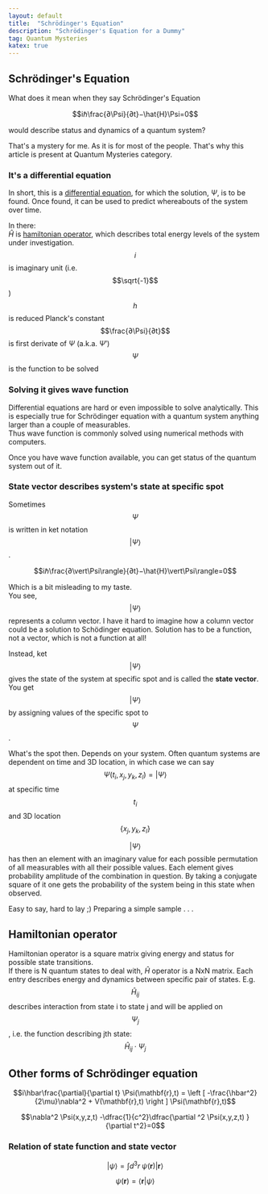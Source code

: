 ```yaml
---
layout: default
title:  "Schrödinger's Equation"
description: "Schrödinger's Equation for a Dummy"
tag: Quantum Mysteries
katex: true
---
```


## Schrödinger's Equation

What does it mean when they say Schrödinger's Equation  

$$iℏ\frac{∂\Psi}{∂t}−\hat{H}\Psi=0$$  

would describe status and dynamics of a quantum system?  

That's a mystery for me. As it is for most of the people. That's why this article is present at Quantum Mysteries category.  

### It's a differential equation

In short, this is a [differential equation](../../../2024/02/05/differential-equations), for which the solution, $\Psi$, is to be found. Once found, it can be used to predict whereabouts of the system over time.

In there:  
$\hat{H}$ is [hamiltonian operator](#hamiltonian-operator), which describes total energy levels of the system under investigation.  
$$i$$ is imaginary unit (i.e. $$\sqrt{-1}$$)  
$$h$$ is reduced Planck's constant  
$$\frac{∂\Psi}{∂t}$$ is first derivate of $\Psi$ (a.k.a. $\Psi'$)  
$$\Psi$$ is the function to be solved

### Solving it gives wave function

Differential equations are hard or even impossible to solve analytically. This is especially true for Schrödinger equation with a quantum system anything larger than a couple of measurables.  
Thus wave function is commonly solved using numerical methods with computers.

Once you have wave function available, you can get status of the quantum system out of it.

### State vector describes system's state at specific spot

Sometimes $$\Psi$$ is written in ket notation $$\vert\Psi\rangle$$.  

$$iℏ\frac{∂\vert\Psi\rangle}{∂t}−\hat{H}\vert\Psi\rangle=0$$ 

Which is a bit misleading to my taste.  
You see, $$\vert\Psi\rangle$$ represents a column vector. I have it hard to imagine how a column vector could be a solution to Schödinger equation. Solution has to be a function, not a vector, which is not a function at all!

Instead, ket $$\vert\Psi\rangle$$ gives the state of the system at specific spot and is called the **state vector**. You get $$\vert\Psi\rangle$$ by assigning values of the specific spot to $$\Psi$$.

What's the spot then. Depends on your system. Often quantum systems are dependent on time and 3D location, in which case we can say  $$\Psi(t_i, x_j, y_k, z_l) = \vert\Psi\rangle$$ at specific time $$t_i$$ and 3D location $$\{x_j, y_k, z_l\}$$

$$\vert\Psi\rangle$$ has then an element with an imaginary value for each possible permutation of all measurables with all their possible values. Each element gives probability amplitude of the combination in question. By taking a conjugate square of it one gets the probability of the system being in this state when observed.

Easy to say, hard to lay ;)
Preparing a simple sample . . .

## Hamiltonian operator

Hamiltonian operator is a square matrix giving energy and status for possible state transitions.   
If there is N quantum states to deal with, $\hat{H}$ operator is a NxN matrix. Each entry describes energy and dynamics between specific pair of states. E.g. $$\hat{H}_{ij}$$ describes interaction from state i to state j and will be applied on $$\Psi_j$$, i.e. the function describing jth state: $$\hat{H}_{ij}\cdot\Psi_j$$

## Other forms of Schrödinger equation

$$i\hbar\frac{\partial}{\partial t} \Psi(\mathbf{r},t) = \left [ -\frac{\hbar^2}{2\mu}\nabla^2 + V(\mathbf{r},t) \right ] \Psi(\mathbf{r},t)$$

$$\nabla^2 \Psi(x,y,z,t) -\dfrac{1}{c^2}\dfrac{\partial ^2 \Psi(x,y,z,t) }{\partial t^2}=0$$


### Relation of state function and state vector

$$|\psi\rangle = \int d^3r\;\psi(\mathbf{r})|\mathbf{r}\rangle$$

$$\psi(\mathbf{r})=\langle\mathbf{r}|\psi\rangle$$